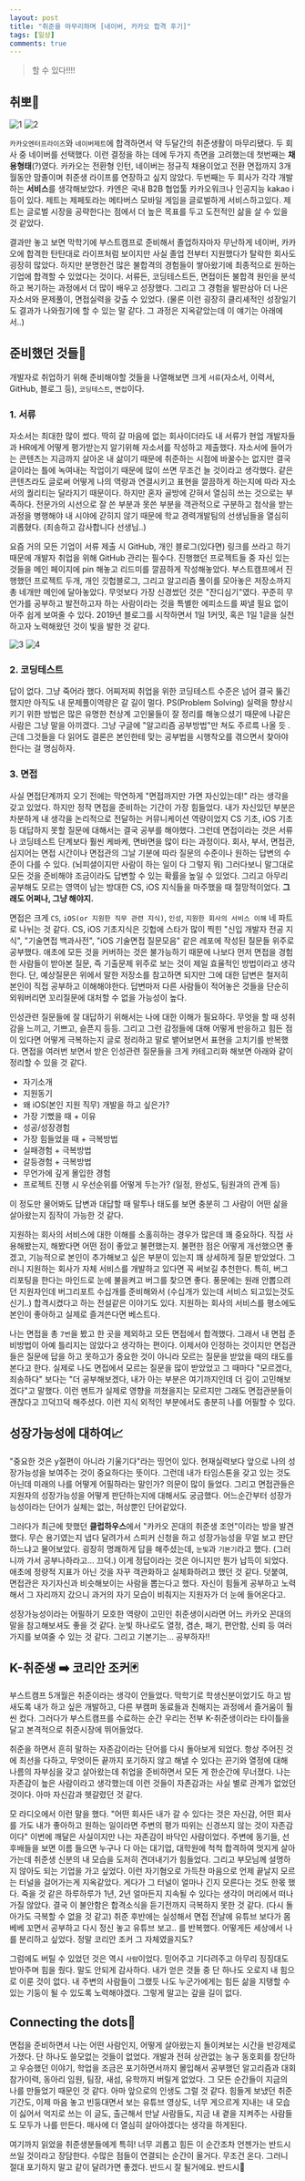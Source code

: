 ```yaml
---
layout: post
title: "취준을 마무리하며 [네이버, 카카오 합격 후기]"
tags: [일상]
comments: true
---
```


> 할 수 있다!!!!  

## 취뽀👊
![1](https://user-images.githubusercontent.com/35067611/110196136-d5f0a480-7e85-11eb-96f7-9b6fcbfb0d71.png)
![2](https://user-images.githubusercontent.com/35067611/110196138-d852fe80-7e85-11eb-981f-0c7b1830e025.png)

`카카오엔터프라이즈`와 `네이버제트`에 합격하면서 약 두달간의 취준생활이 마무리됐다. 두 회사 중 네이버를 선택했다. 이런 결정을 하는 데에 두가지 측면을 고려했는데 첫번째는 **채용형태**(?)였다. 카카오는 전환형 인턴, 네이버는 정규직 채용이었고 전환 면접까지 3개월동안 맘졸이며 취준생 라이프를 연장하고 싶지 않았다. 두번째는 두 회사가 각각 개발하는 **서비스**를 생각해보았다. 카엔은 국내 B2B 협업툴 카카오워크나 인공지능 kakao i 등이 있다. 제트는 제페토라는 메타버스 모바일 게임을 글로벌하게 서비스하고있다. 제트는 글로벌 시장을 공략한다는 점에서 더 높은 목표를 두고 도전적인 삶을 살 수 있을 것 같았다.  

결과만 놓고 보면 막학기에 부스트캠프로 준비해서 졸업하자마자 무난하게 네이버, 카카오에 합격한 탄탄대로 라이프처럼 보이지만 사실 졸업 전부터 지원했다가 탈락한 회사도 굉장히 많았다. 하지만 분명한건 많은 불합격의 경험들이 쌓아왔기에 최종적으로 원하는 기업에 합격할 수 있었다는 것이다. 서류든, 코딩테스트든, 면접이든 불합격 원인을 분석하고 복기하는 과정에서 더 많이 배우고 성장했다. 그리고 그 경험을 발판삼아 더 나은 자소서와 문제풀이, 면접실력을 갖출 수 있었다. (물론 이런 굉장히 클리셰적인 성장일기도 결과가 나와줬기에 할 수 있는 말 같다. 그 과정은 지옥같았는데 이 얘기는 아래에서..)

## 준비했던 것들🏃

개발자로 취업하기 위해 준비해야할 것들을 나열해보면 크게 `서류`(자소서, 이력서, GitHub, 블로그 등),  `코딩테스트`, `면접`이다.  

### 1. 서류

자소서는 최대한 많이 썼다. 딱히 갈 마음에 없는 회사이더라도 내 서류가 현업 개발자들과 HR에게 어떻게 평가받는지 알기위해 자소서를 작성하고 제출했다. 자소서에 들어가는 콘텐츠는 지금까지 살아온 내 삶이기 때문에 취준하는 시점에 바꿀수는 없지만 결국 글이라는 틀에 녹여내는 작업이기 때문에 많이 쓰면 무조건 늘 것이라고 생각했다. 같은 콘텐츠라도 글로써 어떻게 나의 역량과 연결시키고 표현을 깔끔하게 하는지에 따라 자소서의 퀄리티는 달라지기 때문이다. 하지만 혼자 골방에 갇혀서 열심히 쓰는 것으로는 부족하다. 전문가의 시선으로 잘 쓴 부분과 못쓴 부분을 객관적으로 구분하고 첨삭을 받는 과정을 병행해야 내 시야에 갇히지 않기 때문에 학교 경력개발팀의 선생님들을 열심히 괴롭혔다. (죄송하고 감사합니다 선생님..)  

요즘 거의 모든 기업이 서류 제출 시 GitHub, 개인 블로그(있다면) 링크를 쓰라고 하기 때문에 개발자 취업을 위해 GitHub 관리는 필수다. 진행했던 프로젝트들 중 자신 있는 것들을 메인 페이지에 pin 해놓고 리드미를 깔끔하게 작성해놓았다. 부스트캠프에서 진행했던 프로젝트 두개, 개인 깃헙블로그, 그리고 알고리즘 풀이를 모아놓은 저장소까지 총 네개만 메인에 달아놓았다. 무엇보다 가장 신경썼던 것은 "잔디심기"였다. 꾸준히 무언가를 공부하고 발전하고자 하는 사람이라는 것을 특별한 에피소드를 짜낼 필요 없이 아주 쉽게 보여줄 수 있다. 2019년 블로그를 시작하면서 1일 1커밋, 혹은 1일 1글을 실천하고자 노력해왔던 것이 빛을 발한 것 같다.  

![3](https://user-images.githubusercontent.com/35067611/110196031-169bee00-7e85-11eb-812e-c3842dd50ce0.png)
![4](https://user-images.githubusercontent.com/35067611/110196032-17cd1b00-7e85-11eb-918a-fc7d045fa79b.png)

### 2. 코딩테스트

답이 없다. 그냥 죽어라 했다. 어찌저찌 취업을 위한 코딩테스트 수준은 넘어 결국 뚫긴 했지만 아직도 내 문제풀이역량은 갈 길이 멀다. PS(Problem Solving) 실력을 향상시키기 위한 방법은 많은 유명한 천상계 고인물들이 잘 정리를 해놓으셨기 때문에 나같은 사람은 그냥 말을 아끼겠다. 그냥 구글에 "알고리즘 공부방법"만 쳐도 주르륵 나올 듯 .근데 그것들을 다 읽어도 결론은 본인한테 맞는 공부법을 시행착오를 겪으면서 찾아야 한다는 걸 명심하자.

### 3. 면접

사실 면접단계까지 오기 전에는 막연하게 "면접까지만 가면 자신있는데!" 라는 생각을 갖고 있었다. 하지만 정작 면접을 준비하는 기간이 가장 힘들었다. 내가 자신있던 부분은 차분하게 내 생각을 논리적으로 전달하는 커뮤니케이션 역량이었지 CS 기초, iOS 기초 등 대답하지 못할 질문에 대해서는 결국 공부를 해야했다. 그런데 면접이라는 것은 서류나 코딩테스트 단계보다 훨씬 케바케, 면바면을 많이 타는 과정이다. 회사, 부서, 면접관, 심지어는 면접 시간이나 면접관의 그날 기분에 따라 질문의 수준이나 원하는 답변의 수준이 다를 수 있다. (뇌피셜이지만 사람이 하는 일이 다 그렇지 뭐) 그러다보니 말그대로 모든 것을 준비해야 조금이라도 답변할 수 있는 확률을 높일 수 있었다. 그리고 아무리 공부해도 모르는 영역이 남는 방대한 CS, iOS 지식들을 마주했을 때 절망적이었다. **그래도 어쩌나, 그냥 해야지.**  

면접은 크게 `CS`, `iOS(or 지원한 직무 관련 지식)`, `인성`, `지원한 회사의 서비스 이해` 네 파트로 나뉘는 것 같다. CS, iOS 기초지식은 깃헙에 스타가 많이 찍힌 "신입 개발자 전공 지식", "기술면접 백과사전", "iOS 기술면접 질문모음" 같은 레포에 작성된 질문들 위주로 공부했다. 애초에 모든 것을 커버하는 것은 불가능하기 때문에 나보다 먼저 면접을 경험한 사람들이 받아본 질문, 즉 기출문제 위주로 보는 것이 제일 효율적인 방법이라고 생각한다. 단, 예상질문은 위에서 말한 저장소를 참고하면 되지만 그에 대한 답변은 철저히 본인이 직접 공부하고 이해해야한다. 답변마저 다른 사람들이 적어놓은 것들을 단순히 외워버리면 꼬리질문에 대처할 수 없을 가능성이 높다.  

인성관련 질문들에 잘 대답하기 위해서는 나에 대한 이해가 필요하다. 무엇을 할 때 성취감을 느끼고, 기쁘고, 슬픈지 등등. 그리고 그런 감정들에 대해 어떻게 반응하고 힘든 점이 있다면 어떻게 극복하는지 글로 정리하고 말로 뱉어보면서 표현을 고치기를 반복했다. 면접을 여러번 보면서 받은 인성관련 질문들을 크게 카테고리화 해보면 아래와 같이 정리할 수 있을 것 같다.  

- 자기소개
- 지원동기
- 왜 iOS(본인 지원 직무) 개발을 하고 싶은가?
- 가장 기뻤을 때 + 이유
- 성공/성장경험
- 가장 힘들었을 때 + 극복방법
- 실패경험 + 극복방법
- 갈등경험 + 극복방법
- 무언가에 깊게 몰입한 경험
- 프로젝트 진행 시 우선순위를 어떻게 두는가? (일정, 완성도, 팀원과의 관계 등)  

이 정도만 물어봐도 답변과 대답할 때 말투나 태도를 보면 충분히 그 사람이 어떤 삶을 살아왔는지 짐작이 가능한 것 같다.  

지원하는 회사의 서비스에 대한 이해를 소홀히하는 경우가 많은데 꽤 중요하다. 직접 사용해봤는지, 해봤다면 어떤 점이 좋았고 불편했는지. 불편한 점은 어떻게 개선했으면 좋겠고, 기능적으로 본인이 추가해보고 싶은 부분이 있는지 꽤 상세하게 질문 받았었다. 그러니 지원하는 회사가 자체 서비스를 개발하고 있다면 꼭 써보길 추천한다. 특히, 버그 리포팅을 한다는 마인드로 눈에 불을켜고 버그를 찾으면 좋다. 풍문에는 원래 안뽑으려던 지원자인데 버그리포트 수십개를 준비해와서 (수십개가 있는데 서비스 되고있는것도 신기..) 합격시켰다고 하는 전설같은 이야기도 있다. 지원하는 회사의 서비스를 평소에도 본인이 좋아하고 실제로 즐겨쓴다면 베스트다.  

나는 면접을 총 `7번`을 봤고 한 곳을 제외하고 모든 면접에서 합격했다. 그래서 내 면접 준비방법이 아예 틀리지는 않았다고 생각하는 편이다. 이제서야 인정하는 것이지만 면접관들은 질문에 답을 하고 못하고가 중요한 것이 아니라 모르는 질문을 받았을 때의 태도를 본다고 한다. 실제로 나도 면접에서 모르는 질문을 많이 받았었고 그 때마다 "모르겠다, 죄송하다" 보다는 "더 공부해보겠다, 내가 아는 부분은 여기까지인데 더 깊이 고민해보겠다"고 말했다. 이런 멘트가 실제로 영향을 끼쳤을지는 모르지만 그래도 면접관분들이 괜찮다고 끄덕끄덕 해주셨다. 이런 지식 외적인 부분에서도 충분히 나를 어필할 수 있다.

## 성장가능성에 대하여📈

"중요한 것은 y절편이 아니라 기울기다"라는 띵언이 있다. 현재실력보다 앞으로 나의 성장가능성을 보여주는 것이 중요하다는 뜻이다. 그런데 내가 타임스톤을 갖고 있는 것도 아닌데 미래의 나를 어떻게 어필하라는 말인가? 의문이 많이 들었다. 그리고 면접관들은 지원자의 성장가능성을 어떻게 판단하는지에 대해서도 궁금했다. 어느순간부터 성장가능성이라는 단어가 실체는 없는, 허상뿐인 단어같았다.  

그러다가 최근에 핫했던 **클럽하우스**에서 "카카오 꼰대의 취준생 조언"이라는 방을 발견했다. 무슨 용기였는지 냅다 달려가서 스피커 신청을 하고 성장가능성을 무얼 보고 판단하느냐고 물어보았다. 굉장히 명쾌하게 답을 해주셨는데, `눈빛`과 `기본기`라고 했다. (그러니까 가서 공부나하라고... 끄덕.) 이게 정답이라는 것은 아니지만 뭔가 납득이 되었다. 애초에 정량적 지표가 아닌 것을 자꾸 객관화하고 실체화하려고 했던 것 같다. 덧붙여, 면접관은 자기자신과 비슷해보이는 사람을 뽑는다고 했다. 자신이 힘들게 공부하고 노력해서 그 자리까지 갔으니 과거의 자기 모습이 비춰지는 지원자가 더 눈에 들어온다고.  

성장가능성이라는 어필하기 모호한 역량이 고민인 취준생이시라면 어느 카카오 꼰대의 말을 참고해보셔도 좋을 것 같다. 눈빛 하나로도 열정, 겸손, 패기, 편안함, 신뢰 등 여러가지를 보여줄 수 있는 것 같다. 그리고 기본기는... 공부하자!!

## K-취준생 ➡️ 코리안 조커🃏

부스트캠프 5개월은 취준이라는 생각이 안들었다. 막학기로 학생신분이었기도 하고 밤새도록 내가 하고 싶은 개발하고, 다른 부캠퍼 동료들과 친해지는 과정에서 즐거움이 훨씬 컸다. 그러다가 부스트캠프를 수료하는 순간 우리는 전부 K-취준생이라는 타이틀을 달고 본격적으로 취준시장에 뛰어들었다.  

취준을 하면서 흔히 말하는 자존감이라는 단어를 다시 돌아보게 되었다. 항상 주어진 것에 최선을 다하고, 무엇이든 끝까지 포기하지 않고 해낼 수 있다는 끈기와 열정에 대해 나름의 자부심을 갖고 살아왔는데 취업을 준비하면서 모든 게 한순간에 무너졌다. 나는 자존감이 높은 사람이라고 생각했는데 이런 것들이 자존감과는 사실 별로 관계가 없었던 것이다. 아마 자신감과 헷갈렸던 것 같다.  

모 라디오에서 이런 말을 했다. "어떤 회사든 내가 갈 수 있다는 것은 자신감, 어떤 회사를 가도 내가 좋아하고 원하는 일이라면 주변의 평가 따위는 신경쓰지 않는 것이 자존감이다" 이번에 깨달은 사실이지만 나는 자존감이 바닥인 사람이었다. 주변에 동기들, 선후배들을 보면 이름 들으면 누구나 다 아는 대기업, 대학원에 척척 합격하여 멋지게 살아가는데 취준생 신분의 내 모습을 도저히 견뎌내기가 힘들었다. 그리고 부모님께 설명하지 않아도 되는 기업을 가고 싶었다. 이런 자기혐오로 가득찬 마음으로 언제 끝날지 모르는 터널을 걸어가는게 지옥같았다. 게다가 그 터널이 얼마나 긴지 모른다는 것도 한몫 했다.  죽을 것 같은 하루하루가 1년, 2년 얼마든지 지속될 수 있다는 생각이 머리에서 떠나가질 않았다. 결국 이 불안함은 합격소식을 듣기전까지 극복하지 못한 것 같다. (다시 돌아가도 극복할 수 없을 것 같고) 취준 후반에는 실성해서 면접 전날에 유튜브 보다가 몸 베베 꼬면서 공부하고 다시 정신 놓고 유튜브 보고.. 를 반복했다. 어떻게든 세상에서 나를 분리하고 싶었다. 정말 코리안 조커 그 자체였을지도?  

그럼에도 버틸 수 있었던 것은 역시 `사람`이었다. 믿어주고 기다려주고 아무리 징징대도 받아주며 힘을 줬다. 말도 안되게 감사하다. 내가 얻은 것들 중 단 하나도 오로지 내 힘으로 이룬 것이 없다. 내 주변의 사람들이 그랬듯 나도 누군가에게는 힘든 삶을 지탱할 수 있는 기둥이 될 수 있도록 노력해야겠다. 그렇게 말고는 갚을 길이 없다.

## Connecting the dots🔗

면접을 준비하면서 나는 어떤 사람인지, 어떻게 살아왔는지 돌이켜보는 시간을 반강제로 가졌다. 단 하나도 쓸모없는 것들이 없었다. 개발과 전혀 상관없는 농구 동호회를 창단하고 우승했던 이야기, 학업을 조금은 포기하면서까지 몰입해서 공부했던 알고리즘과 대회참가이력, 동아리 임원, 팀장, 새섬, 유학까지 버릴게 없었다. 그 모든 순간들이 지금의 나를 만들었기 때문인 것 같다. 아마 앞으로의 인생도 그럴 것 같다. 힘들게 보냈던 취준 기간도, 이제 마음 놓고 빈둥대면서 보는 유튜브 영상도, 너무 게으르게 지내는 내 모습이 싫어서 억지로 쓰는 이 글도, 출근해서 만날 사람들도, 지금 내 곁을 지켜주는 사람들도 모두가 나를 만든다. 매사에 더 열심히 살아야겠다는 생각을 하게된다.  

여기까지 읽었을 취준생분들에게 특히! 너무 괴롭고 힘든 이 순간조차 언젠가는 반드시 쓰일 것이라고 장담한다. 수많은 점들이 연결되는 순간이 올거다. 무조건 온다. 그러니 절대 포기하지 말고 같이 달려가면 좋겠다. 반드시 잘 될거에요. 반드시👊
